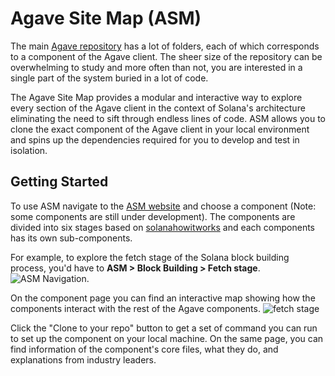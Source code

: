 # Agave Site Map (ASM)


The main [Agave repository](https://github.com/anza-xyz/agave) has a lot of folders, each of which corresponds to a component of the Agave client. The sheer size of the repository can be overwhelming to study and more often than not, you are interested in a single part of the system buried in a lot of code.

The Agave Site Map provides a modular and interactive way to explore every section of the Agave client in the context of Solana's architecture eliminating the need to sift through endless lines of code. ASM allows you to clone the exact component of the Agave client in your local environment and spins up the dependencies required for you to develop and test in isolation.

## Getting Started

To use ASM navigate to the [ASM website](https://agave-sitemap.vercel.app/) and choose a component (Note: some components are still under development). The components are divided into six stages based on [solanahowitworks](https://solanahowitworks.xyz/) and each components has its own sub-components.

For example, to explore the fetch stage of the Solana block building process, you'd have to **ASM > Block Building > Fetch stage**.
![ASM Navigation](./assets/Screenshot%202025-06-06%20at%203.02.30 PM.jpg).

On the component page you can find an interactive map showing how the components interact with the rest of the Agave components.
![fetch stage](./assets/Screenshot%202025-06-06%20at%203.11.35 PM.jpg)

Click the "Clone <component> to your repo" button to get a set of command you can run to set up the component on your local machine. On the same page, you can find information of the component's core files, what they do, and explanations from industry leaders.


